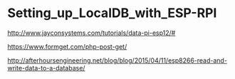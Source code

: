# Setting_up_LocalDB_with_ESP-RPI

http://www.jayconsystems.com/tutorials/data-pi-esp12/#

https://www.formget.com/php-post-get/

http://afterhoursengineering.net/blog/blog/2015/04/11/esp8266-read-and-write-data-to-a-database/
